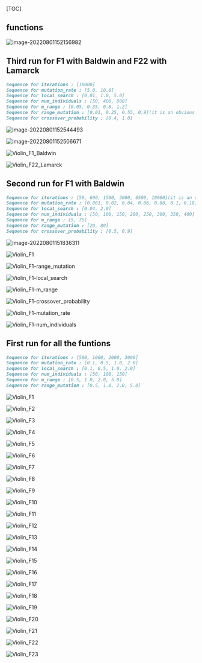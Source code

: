 [TOC]

## functions

![image-20220801152156982](image-20220801152156982.png)

## Third run for F1 with Baldwin and F22 with Lamarck

```markdown
Sequence for iterations : [10000]
Sequence for mutation_rate : [5.0, 10.0]
Sequence for local_search : [0.01, 1.0, 5.0]
Sequence for num_individuals : [50, 400, 800]
Sequence for m_range : [0.05, 0.35, 0.8, 1.2]
Sequence for range_mutation : [0.01, 0.25, 0.55, 0.9](it is an obvious decrease for f1)
Sequence for crossover_probability : [0.4, 1.0]
```

![image-20220801152544493](image-20220801152544493.png)

![image-20220801152506671](image-20220801152506671.png)

![Violin_F1_Baldwin](Violin_F1_Baldwin.png)

![Violin_F22_Lamarck](Violin_F22_Lamarck.png)



## Second run for F1 with Baldwin

```markdown
Sequence for iterations : [50, 600, 1500, 3000, 6500, 10000](it is an obvious decrease for f1)
Sequence for mutation_rate : [0.001, 0.02, 0.04, 0.06, 0.08, 0.1, 0.18, 0.2]
Sequence for local_search : [0.04, 2.0]
Sequence for num_individuals : [50, 100, 150, 200, 250, 300, 350, 400]
Sequence for m_range : [5, 75]
Sequence for range_mutation : [20, 80]
Sequence for crossover_probability : [0.5, 0.9]
```

![image-20220801151836311](image-20220801151836311.png)

![Violin_F1](Violin_F1-9359774.png)

![Violin_F1-range_mutation](Violin_F1-range_mutation.png)

![Violin_F1-local_search](Violin_F1-local_search.png)

![Violin_F1-m_range](Violin_F1-m_range.png)

![Violin_F1-crossover_probability](Violin_F1-crossover_probability.png)

![Violin_F1-mutation_rate](Violin_F1-mutation_rate.png)

![Violin_F1-num_individuals](Violin_F1-num_individuals.png)



## First run for all the funtions

```markdown
Sequence for iterations : [500, 1000, 2000, 3000]
Sequence for mutation_rate : [0.1, 0.5, 1.0, 2.0]
Sequence for local_search : [0.1, 0.5, 1.0, 2.0]
Sequence for num_individuals : [50, 100, 150]
Sequence for m_range : [0.5, 1.0, 2.0, 5.0]
Sequence for range_mutation : [0.5, 1.0, 2.0, 5.0]
```

![Violin_F1](Violin_F1.png)

![Violin_F2](Violin_F2.png)

![Violin_F3](Violin_F3.png)

![Violin_F4](Violin_F4.png)

![Violin_F5](Violin_F5.png)

![Violin_F6](Violin_F6.png)

![Violin_F7](Violin_F7.png)

![Violin_F8](Violin_F8.png)

![Violin_F9](Violin_F9.png)

![Violin_F10](Violin_F10.png)

![Violin_F11](Violin_F11.png)

![Violin_F12](Violin_F12.png)

![Violin_F13](Violin_F13.png)

![Violin_F14](Violin_F14.png)

![Violin_F15](Violin_F15.png)

![Violin_F16](Violin_F16.png)

![Violin_F17](Violin_F17.png)

![Violin_F18](Violin_F18.png)

![Violin_F19](Violin_F19.png)

![Violin_F20](Violin_F20.png)

![Violin_F21](Violin_F21.png)

![Violin_F22](Violin_F22.png)

![Violin_F23](Violin_F23.png)



